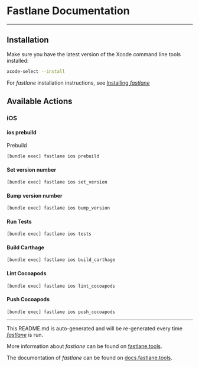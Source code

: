 # Fastlane Documentation

----

## Installation

Make sure you have the latest version of the Xcode command line tools installed:

```sh
xcode-select --install
```

For _fastlane_ installation instructions, see [Installing _fastlane_](https://docs.fastlane.tools/#installing-fastlane)

## Available Actions

### iOS

#### ios prebuild

Prebuild

```sh
[bundle exec] fastlane ios prebuild
```

#### Set version number

```sh
[bundle exec] fastlane ios set_version
```

#### Bump version number

```sh
[bundle exec] fastlane ios bump_version
```

#### Run Tests

```sh
[bundle exec] fastlane ios tests
```

#### Build Carthage

```sh
[bundle exec] fastlane ios build_carthage
```

#### Lint Cocoapods

```sh
[bundle exec] fastlane ios lint_cocoapods
```

#### Push Cocoapods

```sh
[bundle exec] fastlane ios push_cocoapods
```

----

This README.md is auto-generated and will be re-generated every time [_fastlane_](https://fastlane.tools) is run.

More information about _fastlane_ can be found on [fastlane.tools](https://fastlane.tools).

The documentation of _fastlane_ can be found on [docs.fastlane.tools](https://docs.fastlane.tools).

